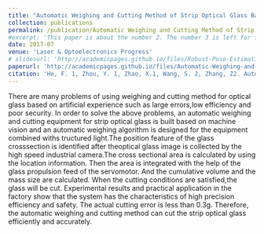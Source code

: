 ```yaml
---
title: "Automatic Weighing and Cutting Method of Strip Optical Glass Based on Machine Vision"
collection: publications
permalink: /publication/Automatic Weighing and Cutting Method of Strip Optical Glass Based on Machine Vision
#excerpt: 'This paper is about the number 2. The number 3 is left for future work.'
date: 2017-07
venue: 'Laser & Optoelectronics Progress'
# slidesurl: 'http://academicpages.github.io/files/Robust-Pose-Estimation-for-Spherical-panorama-slides.pdf'
paperurl: 'http://academicpages.github.io/files/Automatic-Weighing-and-Cutting-Method-of-Strip-Optical-Glass-Based-on-Machine-Vision.pdf'
citation: 'He, F. 1, Zhou, Y. 1, Zhao, X.1, Wang, S. 2, Zhang, Z2. Automatic Weighing and Cutting Method of Strip Optical Glass Based on Machine Vision. Laser & Optoelectronics Progress, 2017 (07).'
---
```


There are many problems of using weighing and cutting method for optical glass based on artificial experience such as large errors,low efficiency and poor security. In order to solve the above problems, an automatic weighing and cutting equipment for strip optical glass is built based on machine vision and an automatic weighing algorithm is designed for the equipment combined withs tructured light.The position feature of the glass crosssection is identified after theoptical glass image is collected by the high speed industrial camera.The cross sectional area is calculated by using the location information. Then the area is integrated with the help of the glass propulsion feed of the servomotor. And the cumulative volume and the mass size are calculated. When the cutting conditions are satisfied,the glass will be cut. Experimental results and practical application in the factory show that the system has the characteristics of high precision  efficiency and safety. The actual cutting error is less than 0.3g. Therefore, the automatic weighing and cutting method can cut the strip optical glass efficiently and accurately.

